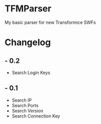 # TFMParser
My basic parser for new Transformice SWFs

# Changelog
## - 0.2
 - Search Login Keys
 
## - 0.1
 - Search IP
 - Search Ports
 - Search Version
 - Search Connection Key
